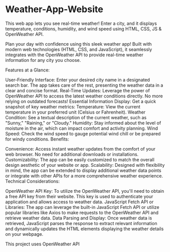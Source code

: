 # Weather-App-Website
This web app lets you see real-time weather! Enter a city, and it displays temperature, conditions, humidity, and wind speed using HTML, CSS, JS &amp; OpenWeather API.

Plan your day with confidence using this sleek weather app! Built with modern web technologies (HTML, CSS, and JavaScript), it seamlessly integrates with the OpenWeather API to provide real-time weather information for any city you choose.

Features at a Glance:

User-Friendly Interface: Enter your desired city name in a designated search bar. The app takes care of the rest, presenting the weather data in a clear and concise format.
Real-Time Updates: Leverage the power of OpenWeather API to access the latest weather conditions directly. No more relying on outdated forecasts!
Essential Information Display: Get a quick snapshot of key weather metrics:
Temperature: View the current temperature in your preferred unit (Celsius or Fahrenheit).
Weather Condition: See a textual description of the current weather, such as "Sunny," "Raining," or "Cloudy."
Humidity: Stay informed about the level of moisture in the air, which can impact comfort and activity planning.
Wind Speed: Check the wind speed to gauge potential wind chill or be prepared for windy conditions.
Benefits:

Convenience: Access instant weather updates from the comfort of your web browser. No need for additional downloads or installations.
Customizability: The app can be easily customized to match the overall design aesthetic of your website or app.
Scalability: Designed with flexibility in mind, the app can be extended to display additional weather data points or integrate with other APIs for a more comprehensive weather experience.
Technical Considerations:

OpenWeather API Key: To utilize the OpenWeather API, you'll need to obtain a free API key from their website. This key is used to authenticate your application and allows access to weather data.
JavaScript Fetch API or Libraries: The app can leverage the built-in JavaScript Fetch API or utilize popular libraries like Axios to make requests to the OpenWeather API and retrieve weather data.
Data Parsing and Display: Once weather data is retrieved, JavaScript parses the response to extract relevant information and dynamically updates the HTML elements displaying the weather details on your webpage.

This project uses OpenWeather API 
